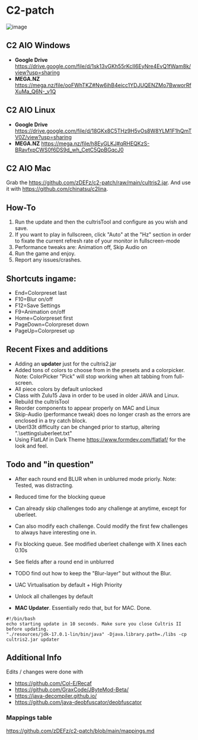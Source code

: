 # C2-patch

![image](https://user-images.githubusercontent.com/24463722/148704583-d99f667a-7ad1-4666-bbaf-4e0e60092cd6.png)

## C2 AIO Windows
- **Google Drive** https://drive.google.com/file/d/1sk13vGKh55rKcII6EyNre4EvQ1fWam8k/view?usp=sharing
- **MEGA.NZ** https://mega.nz/file/ooFWhTKZ#Nw6ihB4eicc1YDJUQENZMo7BwworRfXuMa_Q6N-_v1Q
## C2 AIO Linux
- **Google Drive** https://drive.google.com/file/d/18GKx8C5THz9H5vOs8W8YLM1F1hQmTV0Z/view?usp=sharing
- **MEGA.NZ** https://mega.nz/file/h8EyGLKJ#qRHEQKzS-BRavfxpCWS0f6DS9d_wh_CetC5QpBGqcJ0
## C2 AIO Mac
Grab the https://github.com/zDEFz/c2-patch/raw/main/cultris2.jar. And use it with https://github.com/chinatsu/c2lina.

## How-To

1. Run the update and then the cultrisTool and configure as you wish and save.
2. If you want to play in fullscreen, click "Auto" at the "Hz" section in order to fixate the current refresh rate of your monitor in fullscreen-mode
3. Performance tweaks are: Animation off, Skip Audio on
4. Run the game and enjoy.
5. Report any issues/crashes.

## Shortcuts ingame:
- End=Colorpreset last
- F10=Blur on/off
- F12=Save Settings
- F9=Animation on/off
- Home=Colorpreset first
- PageDown=Colorpreset down
- PageUp=Colorpreset up

## Recent Fixes and additions
- Adding an **updater** just for the cultris2.jar
- Added tons of colors to choose from in the presets and a colorpicker. Note: ColorPicker "Pick" will stop working when alt tabbing from full-screen.
- All piece colors by default unlocked
- Class with Zulu15 Java in order to be used in older JAVA and Linux.
- Rebuild the cultrisTool 
- Reorder components to appear properly on MAC and Linux
- Skip-Audio (performance tweak) does no longer crash as the errors are enclosed in a try catch block.
- Uberl33t difficulty can be changed prior to startup, altering ".\settings\uberleet.txt"
- Using FlatLAf in Dark Theme https://www.formdev.com/flatlaf/ for the look and feel.

## Todo and "in question"
- After each round end BLUR when in unblurred mode priorly. Note: Tested, was distracting.
- Reduced time for the blocking queue
- Can already skip challenges todo any challenge at anytime, except for uberleet.
- Can also modify each challenge. Could modify the first few challenges to always have interesting one in.
- Fix blocking queue. See modified uberleet challenge with X lines each 0.10s
- See fields after a round end in unblurred
- TODO find out how to keep the "Blur-layer" but without the Blur.
- UAC Virtualisation by default + High Priority
- Unlock all challenges by default

- **MAC Updater**. Essentially redo that, but for MAC. Done. 
```
#!/bin/bash
echo starting update in 10 seconds. Make sure you close Cultris II before updating.
"./resources/jdk-17.0.1-lin/bin/java" -Djava.library.path=./libs -cp cultris2.jar updater
```

## Additional Info
Edits / changes were done with
- https://github.com/Col-E/Recaf
- https://github.com/GraxCode/JByteMod-Beta/
- https://java-decompiler.github.io/
- https://github.com/java-deobfuscator/deobfuscator

### Mappings table
https://github.com/zDEFz/c2-patch/blob/main/mappings.md

